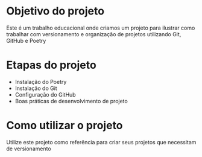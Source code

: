 # Objetivo do projeto

Este é um trabalho educacional onde criamos um projeto para ilustrar como trabalhar com versionamento e organização de projetos utilizando Git, GitHub e Poetry

# Etapas do projeto

* Instalação do Poetry
* Instalação do Git
* Configuração do GitHub
* Boas práticas de desenvolvimento de projeto

# Como utilizar o projeto

Utilize este projeto como referência para criar seus projetos que necessitam de versionamento